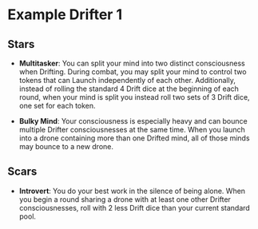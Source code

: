 # Example Drifter 1

## Stars

- **Multitasker**: You can split your mind into two distinct consciousness when Drifting. During combat, you may split your mind to control two tokens that can Launch independently of each other. Additionally, instead of rolling the standard 4 Drift dice at the beginning of each round, when your mind is split you instead roll two sets of 3 Drift dice, one set for each token.

- **Bulky Mind**: Your consciousness is especially heavy and can bounce multiple Drifter consciousnesses at the same time. When you launch into a drone containing more than one Drifted  mind, all of those minds may bounce to a new drone.

## Scars

- **Introvert**: You do your best work in the silence of being alone. When you begin a round sharing a drone with at least one other Drifter consciousnesses, roll with 2 less Drift dice than your current standard pool.

